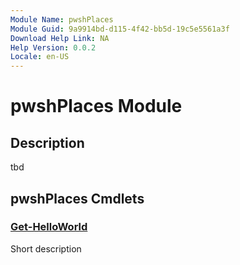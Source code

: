 ```yaml
---
Module Name: pwshPlaces
Module Guid: 9a9914bd-d115-4f42-bb5d-19c5e5561a3f
Download Help Link: NA
Help Version: 0.0.2
Locale: en-US
---
```


# pwshPlaces Module
## Description
tbd

## pwshPlaces Cmdlets
### [Get-HelloWorld](Get-HelloWorld.md)
Short description


